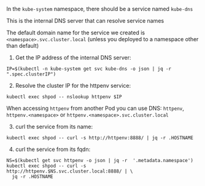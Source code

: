 In the `kube-system` namespace, there should be a service named `kube-dns`

This is the internal DNS server that can resolve service names

The default domain name for the service we created is `<namespace>.svc.cluster.local` (unless you deployed to a namespace other than default)

1. Get the IP address of the internal DNS server:

```execute
IP=$(kubectl -n kube-system get svc kube-dns -o json | jq -r ".spec.clusterIP")
```

2. Resolve the cluster IP for the httpenv service:

```execute
kubectl exec shpod -- nslookup httpenv $IP
```

When accessing `httpenv` from another Pod you can use DNS: `httpenv`, `httpenv.<namespace>` or `httpenv.<namespace>.svc.cluster.local`

3. curl the service from its name:

```execute
kubectl exec shpod -- curl -s http://httpenv:8888/ | jq -r .HOSTNAME
```

4. curl the service from its fqdn:

```execute
NS=$(kubectl get svc httpenv -o json | jq -r  '.metadata.namespace')
kubectl exec shpod -- curl -s http://httpenv.$NS.svc.cluster.local:8888/ | \
  jq -r .HOSTNAME
```
